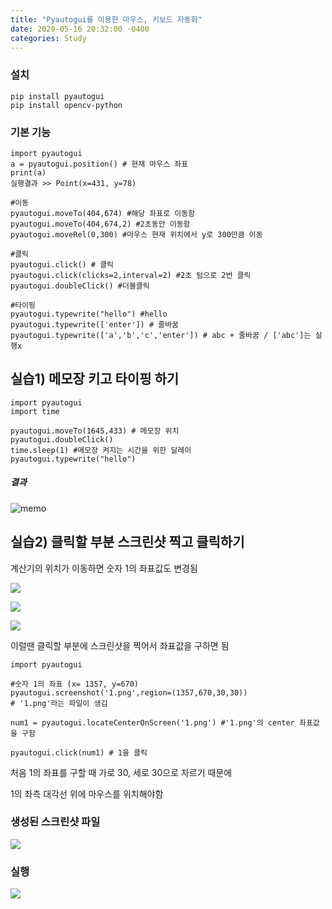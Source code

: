 ```yaml
---
title: "Pyautogui를 이용한 마우스, 키보드 자동화"
date: 2020-05-16 20:32:00 -0400
categories: Study
---
```



### 설치

```
pip install pyautogui
pip install opencv-python
```

### 기본 기능

```
import pyautogui
a = pyautogui.position() # 현재 마우스 좌표
print(a)
실행결과 >> Point(x=431, y=78)
```

```
#이동
pyautogui.moveTo(404,674) #해당 좌표로 이동함
pyautogui.moveTo(404,674,2) #2초동안 이동함
pyautogui.moveRel(0,300) #마우스 현재 위치에서 y로 300만큼 이동

#클릭
pyautogui.click() # 클릭
pyautogui.click(clicks=2,interval=2) #2초 텀으로 2번 클릭
pyautogui.doubleClick() #더블클릭

#타이핑
pyautogui.typewrite("hello") #hello
pyautogui.typewrite(['enter']) # 줄바꿈
pyautogui.typewrite(['a','b','c','enter']) # abc + 줄바꿈 / ['abc']는 실행x
```



## 실습1) 메모장 키고 타이핑 하기

```
import pyautogui
import time

pyautogui.moveTo(1645,433) # 메모장 위치
pyautogui.doubleClick()
time.sleep(1) #메모장 켜지는 시간을 위한 딜레이
pyautogui.typewrite("hello")
```

##### 결과

![memo](../../assets/images/study/pyautogui/메모장.JPG)





## 실습2) 클릭할 부분 스크린샷 찍고 클릭하기

계산기의 위치가 이동하면 숫자 1의 좌표값도 변경됨

![](../../assets/images/study/pyautogui/계산기1.JPG)

![](C:\Users\multicampus\Desktop\입원공ㄴ부\계산기2.JPG)

 ![](../../assets/images/study/pyautogui/계산기2.JPG)





이럴땐 클릭할 부분에 스크린샷을 찍어서 좌표값을 구하면 됨

```
import pyautogui

#숫자 1의 좌표 (x= 1357, y=670)
pyautogui.screenshot('1.png',region=(1357,670,30,30))
# '1.png'라는 파일이 생김

num1 = pyautogui.locateCenterOnScreen('1.png') #'1.png'의 center 좌표값을 구함

pyautogui.click(num1) # 1을 클릭
```

처음 1의 좌표를 구할 때 가로 30, 세로 30으로 자르기 때문에 

1의 좌측 대각선 위에 마우스를 위치해야함



### 생성된 스크린샷 파일

![](../../assets/images/study/pyautogui/스샷.JPG)



### 실행

![](../../assets/images/study/pyautogui/계산기숫자.JPG)

